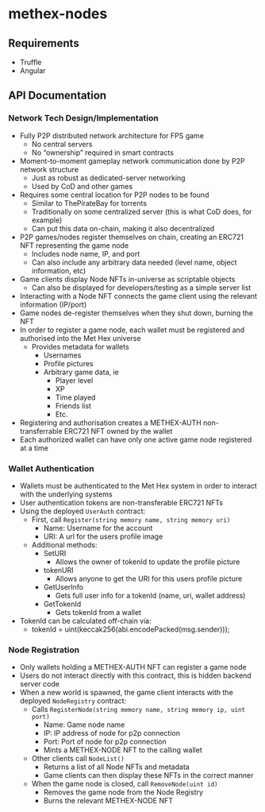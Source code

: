 # methex-nodes

## Requirements

* Truffle
* Angular

## API Documentation

### Network Tech Design/Implementation



* Fully P2P distributed network architecture for FPS game
    * No central servers
    * No “ownership” required in smart contracts
* Moment-to-moment gameplay network communication done by P2P network structure
    * Just as robust as dedicated-server networking
    * Used by CoD and other games
* Requires some central location for P2P nodes to be found
    * Similar to ThePirateBay for torrents
    * Traditionally on some centralized server (this is what CoD does, for example)
    * Can put this data on-chain, making it also decentralized
* P2P games/nodes register themselves on chain, creating an ERC721 NFT representing the game node
    * Includes node name, IP, and port
    * Can also include any arbitrary data needed (level name, object information, etc)
* Game clients display Node NFTs in-universe as scriptable objects
    * Can also be displayed for developers/testing as a simple server list
* Interacting with a Node NFT connects the game client using the relevant information (IP/port)
* Game nodes de-register themselves when they shut down, burning the NFT
* In order to register a game node, each wallet must be registered and authorised into the Met Hex universe
    * Provides metadata for wallets
        * Usernames
        * Profile pictures
        * Arbitrary game data, ie
            * Player level
            * XP
            * Time played
            * Friends list
            * Etc.
* Registering and authorisation creates a METHEX-AUTH non-transferrable ERC721 NFT owned by the wallet
* Each authorized wallet can have only one active game node registered at a time


### Wallet Authentication



* Wallets must be authenticated to the Met Hex system in order to interact with the underlying systems
* User authentication tokens are non-transferable ERC721 NFTs
* Using the deployed `UserAuth` contract:
    * First, call `Register(string memory name, string memory uri)`
        * Name: Username for the account
        * URI: A url for the users profile image
    * Additional methods:
        * SetURI
            * Allows the owner of tokenId to update the profile picture
        * tokenURI
            * Allows anyone to get the URI for this users profile picture
        * GetUserInfo
            * Gets full user info for a tokenId (name, uri, wallet address)
        * GetTokenId
            * Gets tokenId from a wallet
* TokenId can be calculated off-chain via:
    * tokenId = uint(keccak256(abi.encodePacked(msg.sender)));


### Node Registration



* Only wallets holding a METHEX-AUTH NFT can register a game node
* Users do not interact directly with this contract, this is hidden backend server code
* When a new world is spawned, the game client interacts with the deployed `NodeRegistry` contract:
    * Calls `RegisterNode(string memory name, string memory ip, uint port)`
        * Name: Game node name
        * IP: IP address of node for p2p connection
        * Port: Port of node for p2p connection
        * Mints a METHEX-NODE NFT to the calling wallet
    * Other clients call `NodeList()`
        * Returns a list of all Node NFTs and metadata
        * Game clients can then display these NFTs in the correct manner
    * When the game node is closed, call `RemoveNode(uint id)`
        * Removes the game node from the Node Registry
        * Burns the relevant METHEX-NODE NFT
